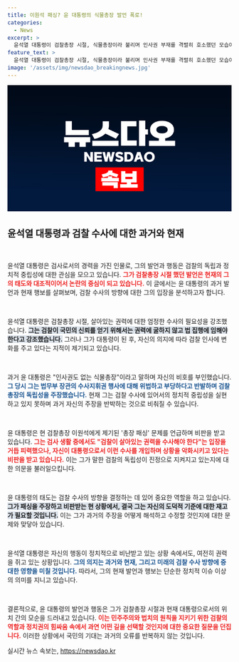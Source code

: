```yaml
---
title: 이원석 패싱? 윤 대통령의 식물총장 발언 폭로!
categories:
  - News
excerpt: >
  윤석열 대통령이 검찰총장 시절, 식물총장이라 불리며 인사권 부재를 격렬히 호소했던 모습이 재조명됐다. 현재 김건희 여사 관련 수사에서 비슷한 상황이 반복되며 정치적 모순이 지적받고 있다. 클릭하여 진실을 확인해보세요!
feature_text: >
  윤석열 대통령이 검찰총장 시절, 식물총장이라 불리며 인사권 부재를 격렬히 호소했던 모습이 재조명됐다. 현재 김건희 여사 관련 수사에서 비슷한 상황이 반복되며 정치적 모순이 지적받고 있다. 클릭하여 진실을 확인해보세요!
image: '/assets/img/newsdao_breakingnews.jpg'
---
```


<p><img src="/assets/img/newsdao_breakingnews.jpg" alt="ontimetimes 속보" /></p>

<h2 data-ke-size="size26">윤석열 대통령과 검찰 수사에 대한 과거와 현재</h2>

<p data-ke-size="size16">&nbsp;</p>

<p>윤석열 대통령은 검사로서의 경력을 가진 인물로, 그의 발언과 행동은 검찰의 독립과 정치적 중립성에 대한 관심을 모으고 있습니다. <b><span style="color: #ee2323;">그가 검찰총장 시절 했던 발언은 현재의 그의 태도와 대조적이어서 논란의 중심이 되고 있습니다.</span></b> 이 글에서는 윤 대통령의 과거 발언과 현재 행보를 살펴보며, 검찰 수사의 방향에 대한 그의 입장을 분석하고자 합니다.</p>

<p data-ke-size="size16">&nbsp;</p>

<p>윤석열 대통령은 검찰총장 시절, 살아있는 권력에 대한 엄정한 수사의 필요성을 강조했습니다. <b><span style="background-color: #21538527;">그는 검찰이 국민의 신뢰를 얻기 위해서는 권력에 굴하지 않고 법 집행에 임해야 한다고 강조했습니다.</span></b> 그러나 그가 대통령이 된 후, 자신의 의지에 따라 검찰 인사에 변화를 주고 있다는 지적이 제기되고 있습니다.</p>

<p data-ke-size="size16">&nbsp;</p>

<p>과거 윤 대통령은 "인사권도 없는 식물총장"이라고 말하며 자신의 비호를 부인했습니다. <b><span style="color: #1a5490;">그 당시 그는 법무부 장관의 수사지휘권 행사에 대해 위법하고 부당하다고 반발하며 검찰총장의 독립성을 주장했습니다.</span></b> 현재 그는 검찰 수사에 있어서의 정치적 중립성을 실현하고 있지 못하며 과거 자신의 주장을 반박하는 것으로 비춰질 수 있습니다.</p>

<p data-ke-size="size16">&nbsp;</p>

<p>윤 대통령은 현 검찰총장 이원석에게 제기된 '총장 패싱' 문제를 언급하며 비판을 받고 있습니다. <b><span style="color: #ee2323;">그는 검사 생활 중에서도 "검찰이 살아있는 권력을 수사해야 한다"는 입장을 거듭 피력했으나, 자신이 대통령으로서 이런 수사를 개입하며 상황을 악화시키고 있다는 비판을 받고 있습니다.</span></b> 이는 그가 말한 검찰의 독립성이 진정으로 지켜지고 있는지에 대한 의문을 불러일으킵니다.</p>

<p data-ke-size="size16">&nbsp;</p>

<p>윤 대통령의 태도는 검찰 수사의 방향을 결정하는 데 있어 중요한 역할을 하고 있습니다. <b><span style="background-color: #21538527;">그가 패싱을 주장하고 비판받는 현 상황에서, 결국 그는 자신의 도덕적 기준에 대한 재고가 필요할 것입니다.</span></b> 이는 그가 과거의 주장을 어떻게 해석하고 수정할 것인지에 대한 문제와 맞닿아 있습니다.</p>

<p data-ke-size="size16">&nbsp;</p>

<p>윤석열 대통령은 자신의 행동이 정치적으로 비난받고 있는 상황 속에서도, 여전히 권력을 쥐고 있는 상황입니다. <b><span style="color: #1a5490;">그의 의지는 과거와 현재, 그리고 미래의 검찰 수사 방향에 중대한 영향을 미칠 것입니다.</span></b> 따라서, 그의 현재 발언과 행보는 단순한 정치적 이슈 이상의 의미를 지니고 있습니다.</p>

<p data-ke-size="size16">&nbsp;</p>

<p>결론적으로, 윤 대통령의 발언과 행동은 그가 검찰총장 시절과 현재 대통령으로서의 위치 간의 모순을 드러내고 있습니다. <b><span style="color: #ee2323;">이는 민주주의와 법치의 원칙을 지키기 위한 검찰의 역할과 정치권의 힘싸움 속에서 과연 어떤 길을 선택할 것인지에 대한 중요한 질문을 던집니다.</span></b> 이러한 상황에서 국민의 기대는 과거의 오류를 반복하지 않는 것입니다.</p>
실시간 뉴스 속보는, <a href="https://newsdao.kr" rel="dofollow">https://newsdao.kr</a>



